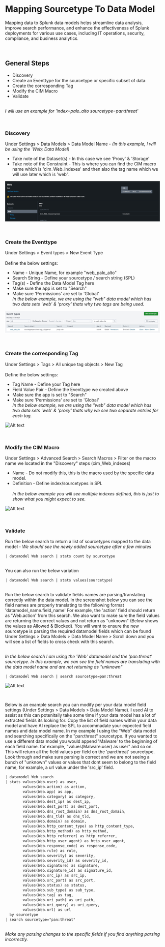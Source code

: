 # Mapping Sourcetype To Data Model

Mapping data to Splunk data models helps streamline data analysis, improve search performance, and enhance the effectiveness of Splunk deployments for various use cases, including IT operations, security, compliance, and business analytics.

<br />

## General Steps
* Discovery
* Create an Eventtype for the sourcetype or specific subset of data
* Create the corresponding Tag
* Modify the CIM Macro
* Validate

<br />*I will use an example for 'index=palo_alto sourcetype=pan:threat'*

<br />

### Discovery 
Under Settings > Data Models > Data Model Name - *(In this example, I will be using the 'Web; Data Model)*<br />
* Take note of the Dataset(s) - In this case we see 'Proxy' & 'Storage'
* Take note of the Constraint - This is where you can find the CIM macro name which is 'cim_Web_indexes' and then also the tag name which we will use later which is 'web'.

![Alt text](https://github.com/46-75-63-6B-4C-6F-67-52-68-79-74-68-6D/Splunk/blob/main/Resources/web_datamodel.jpeg "Splunk Web Data Model")


<br />

### Create the Eventtype
Under Settings > Event types > New Event Type<br />
<br />Define the below settings:
* Name - Unique Name, for example "web_palo_alto"
* Search String - Define your sourcetype / search string (SPL)
* Tag(s) - Define the Data Model Tag here
* Make sure the app is set to "Search"
* Make sure 'Permissions' are set to 'Global'
<br />*In the below example, we are using the "web" data model which has two data sets 'web' & 'proxy' thats why two tags are being used.*

![Alt text](https://github.com/46-75-63-6B-4C-6F-67-52-68-79-74-68-6D/Splunk/blob/main/Resources/datamodel_eventtype2.jpeg "Splunk Event Type")


<br />

### Create the corresponding Tag
Under Settings > Tags > All unique tag objects > New Tag<br />
<br />Define the below settings:
* Tag Name - Define your Tag here
* Field Value Pair - Define the Eventtype we created above
* Make sure the app is set to "Search"
* Make sure 'Permissions' are set to 'Global'
<br />*In the below example, we are using the "web" data model which has two data sets 'web' & 'proxy' thats why we see two separate entries for each tag.*

![Alt text](https://github.com/Splunk_Admin/blob/main/Resources/datamodel_tag.jpeg "Splunk Tag")


<br />

### Modify the CIM Macro
Under Settings > Advanced Search > Search Macros > Filter on the macro name we located in the "Discovery" steps (cim_Web_indexes)<br />
* Name - Do not modify this, this is the macro used by the specific data model.
* Definition - Define index/sourcetypes in SPL<br />
<br />*In the below example you will see multiple indexes defined, this is just to show what you might expect to see.*

![Alt text](https://github.com/Splunk_Admin/blob/main/Resources/search_macro.jpeg "CIM Search Macro")


<br />

### Validate
Run the below search to return a list of sourcetypes mapped to the data model - *We should see the newly added sourcetype after a few minutes*
````
| datamodel Web search | stats count by sourcetype
````

<br />You can also run the below variation
````
| datamodel Web search | stats values(sourcetype)
````

<br />
Run the below search to validate fields names are parsing/translating correctly within the data model. In the screenshot below you can see the field names are properly translating to the following format 'datamodel_name.field_name' For example, the 'action' field should return as 'Web.action' from this search. We also want to make sure the field values are returning the correct values and not return as "unknown" (Below shows the values as Allowed & Blocked). You will want to ensure the new sourcetype is parsing the required datamodel fields which can be found Under Settings > Data Models > Data Model Name > Scroll down and you will see a list of fields to cross check with this search.
<br /><br />

*In the below search I am using the 'Web' datamodel and the 'pan:threat' sourcetype. In this example, we can see the field names are translating with the data model name and are not returning as "unknown"*

````
| datamodel Web search | search sourcetype=pan:threat
````

![Alt text](https://github.com/Splunk_Admin/blob/main/Resources/datamodel_field.jpeg "Data Model Field")

<br />

Below is an example search you can modify per your data model field settings (Under Settings > Data Models > Data Model Name). I used AI to assist as this can potenitally take some time if your data model has a lot of extracted fields its looking for. Copy the list of field names within your data model and have AI replace the SPL to accommadate your expected field names and data model name. In my example I using the "Web" data model and searching specifically on the "pan:threat" sourcetype. If you wanted to use a different data model you would append 'Malware' to the beginning of each field name. for example, "values(Malware.user) as user" and so on.<br />
This will return all the field values per field on the 'pan:threat' sourcetype. Look through and make sure parsing is correct and we are not seeing a bunch of "unknown" values or values that dont seem to belong to the field name, for example, a url value under the 'src_ip' field.
````
| datamodel Web search 
| stats values(Web.user) as user, 
        values(Web.action) as action, 
        values(Web.app) as app, 
        values(Web.category) as category, 
        values(Web.dest_ip) as dest_ip, 
        values(Web.dest_port) as dest_port, 
        values(Web.dns_root_domain) as dns_root_domain, 
        values(Web.dns_tld) as dns_tld, 
        values(Web.domain) as domain, 
        values(Web.http_content_type) as http_content_type, 
        values(Web.http_method) as http_method, 
        values(Web.http_referrer) as http_referrer, 
        values(Web.http_user_agent) as http_user_agent, 
        values(Web.response_code) as response_code, 
        values(Web.rule) as rule, 
        values(Web.severity) as severity, 
        values(Web.severity_id) as severity_id, 
        values(Web.signature) as signature, 
        values(Web.signature_id) as signature_id, 
        values(Web.src_ip) as src_ip, 
        values(Web.src_port) as src_port, 
        values(Web.status) as status, 
        values(Web.sub_type) as sub_type, 
        values(Web.tag) as tag, 
        values(Web.uri_path) as uri_path, 
        values(Web.uri_query) as uri_query, 
        values(Web.url) as url
  by sourcetype 
| search sourcetype="pan:threat"
````

<br />*Make any parsing changes to the specific fields if you find anything parsing incorrectly.*
